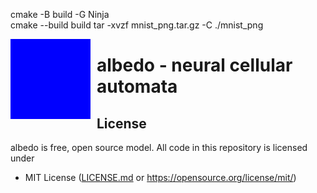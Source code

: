 cmake -B build -G Ninja     
cmake --build build
tar -xvzf mnist_png.tar.gz -C ./mnist_png

<img width="128" height="128" align="left" style="float: left; margin: 0 10px 0 0;" alt="MS-DOS logo" src="https://github.com/Maksasj/albedo/blob/master/logo.gif">   

# albedo - neural cellular automata

## License
albedo is free, open source model. All code in this repository is licensed under
- MIT License ([LICENSE.md](https://github.com/Maksasj/albedo/blob/master/LICENSE.md) or https://opensource.org/license/mit/)